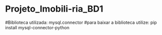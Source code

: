 # Projeto_Imobili-ria_BD1
#Biblioteca utilizada: mysql.connector
#para baixar a biblioteca utilize:  pip install mysql-connector-python

